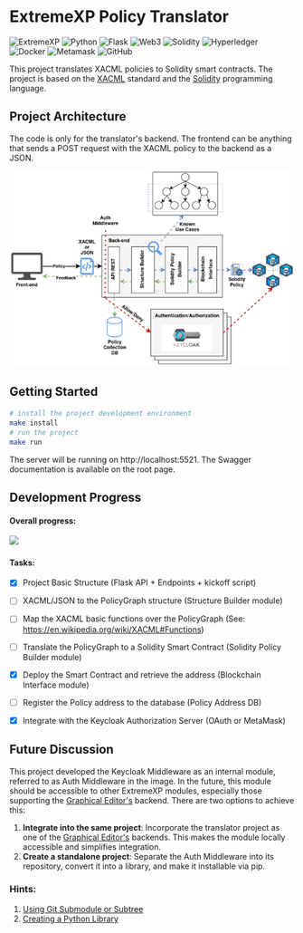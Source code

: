 # ExtremeXP Policy Translator
![ExtremeXP](https://img.shields.io/badge/ExtremeXP-121011?style=for-the-badge&logo=extremexp&logoColor=black)
![Python](https://img.shields.io/badge/python-121011?style=for-the-badge&logo=python&logoColor=ffdd54)
![Flask](https://img.shields.io/badge/flask-%23121011.svg?style=for-the-badge&logo=flask&logoColor=white)
![Web3](https://img.shields.io/badge/web3-121011?style=for-the-badge&logo=web3.js&logoColor=white)
![Solidity](https://img.shields.io/badge/Solidity-%23121011.svg?style=for-the-badge&logo=solidity&logoColor=white)
![Hyperledger](https://img.shields.io/badge/hyperledger-121011?style=for-the-badge&logo=hyperledger&logoColor=white)
![Docker](https://img.shields.io/badge/docker-121011?style=for-the-badge&logo=docker&logoColor=white)
![Metamask](https://img.shields.io/badge/metamask-121011?style=for-the-badge&logo=metamask&logoColor=white)
![GitHub](https://img.shields.io/badge/github-%23121011.svg?style=for-the-badge&logo=github&logoColor=white)

This project translates XACML policies to Solidity smart contracts.
The project is based on the [XACML](https://www.oasis-open.org/committees/xacml/) standard 
and the [Solidity](https://soliditylang.org/) programming language.

## Project Architecture
The code is only for the translator's backend. The frontend can be anything that sends a POST request with the XACML policy to the backend as a JSON.

![Project Architecture](./docs/ExtremeXP-Translator.png "Project Architecture")


## Getting Started
```bash
# install the project development environment
make install
# run the project
make run
```
The server will be running on http://localhost:5521.
The Swagger documentation is available on the root page.


## Development Progress
#### Overall progress: 
![](https://geps.dev/progress/42)

#### Tasks:
- [x] Project Basic Structure (Flask API + Endpoints + kickoff script)
- [ ] XACML/JSON to the PolicyGraph structure (Structure Builder module)
- [ ] Map the XACML basic functions over the PolicyGraph (See: https://en.wikipedia.org/wiki/XACML#Functions)
- [ ] Translate the PolicyGraph to a Solidity Smart Contract (Solidity Policy Builder module)
- [x] Deploy the Smart Contract and retrieve the address (Blockchain Interface module)
- [ ] Register the Policy address to the database (Policy Address DB)
- [x] Integrate with the Keycloak Authorization Server (OAuth or MetaMask)


## Future Discussion
This project developed the Keycloak Middleware as an internal module, referred to as Auth Middleware in the image. 
In the future, this module should be accessible to other ExtremeXP modules, 
especially those supporting the [Graphical Editor's](https://github.com/ExtremeXP-VU/ExtremeXP-graphical-editor) backend. There are two options to achieve this:

1. **Integrate into the same project**: Incorporate the translator project as one of the [Graphical Editor's](https://github.com/ExtremeXP-VU/ExtremeXP-graphical-editor) backends. This makes the module locally accessible and simplifies integration.  
2. **Create a standalone project**: Separate the Auth Middleware into its repository, convert it into a library, and make it installable via pip.

### Hints: 
1. [Using Git Submodule or Subtree](https://stackoverflow.com/questions/36554810/how-to-link-folder-from-a-git-repo-to-another-repo)
2. [Creating a Python Library](https://medium.com/analytics-vidhya/how-to-create-a-python-library-7d5aea80cc3f)
